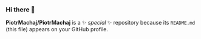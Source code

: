 ### Hi there 👋


**PiotrMachaj/PiotrMachaj** is a ✨ _special_ ✨ repository because its `README.md` (this file) appears on your GitHub profile.
<!--
Here are some ideas to get you started:

- 🔭 I’m currently working as Data Analyst
- 🌱 I’m currently finishing post-graduate studies on Data Science
- 👯 I’m looking to collaborate on Data Science / Machine Learning projects
- 📫 How to reach me: Linkedin!
- ⚡ Fun fact: Star Wars fan!
-->
